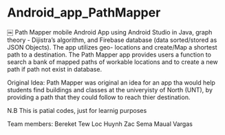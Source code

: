 # Android_app_PathMapper
￼
Path Mapper mobile Android App using Android Studio in Java, graph theory - Dijistra’s algorithm, and Firebase database (data sorted/stored as JSON Objects). The app utilizes geo- locations and create/Map a shortest path to a destination. The Path Mapper app provides users a function to search a bank of mapped paths of workable locations and to create a new path if path not exist in database.

Original Idea:
Path Mapper was original an idea for an app tha would help students find buildings and classes at the univeryisty of North (UNT), by providing a path that they could follow to reach thier destination. 

N.B This is patial codes, just for learnig purposes 

Team members:
Bereket Tew
Loc Huynh
Zac Sema 
Maual Vargas 
